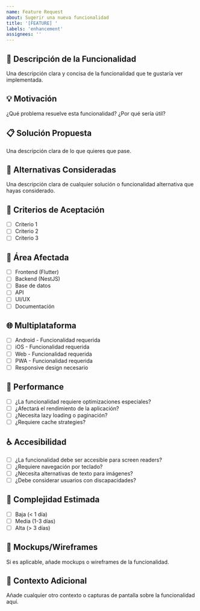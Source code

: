 ```yaml
---
name: Feature Request
about: Sugerir una nueva funcionalidad
title: '[FEATURE] '
labels: 'enhancement'
assignees: ''
---
```


## 🚀 Descripción de la Funcionalidad
Una descripción clara y concisa de la funcionalidad que te gustaría ver implementada.

## 💡 Motivación
¿Qué problema resuelve esta funcionalidad? ¿Por qué sería útil?

## 📋 Solución Propuesta
Una descripción clara de lo que quieres que pase.

## 🔄 Alternativas Consideradas
Una descripción clara de cualquier solución o funcionalidad alternativa que hayas considerado.

## 🎯 Criterios de Aceptación
- [ ] Criterio 1
- [ ] Criterio 2
- [ ] Criterio 3

## 📱 Área Afectada
- [ ] Frontend (Flutter)
- [ ] Backend (NestJS)
- [ ] Base de datos
- [ ] API
- [ ] UI/UX
- [ ] Documentación

## 🌐 Multiplataforma
- [ ] Android - Funcionalidad requerida
- [ ] iOS - Funcionalidad requerida
- [ ] Web - Funcionalidad requerida
- [ ] PWA - Funcionalidad requerida
- [ ] Responsive design necesario

## 🚀 Performance
- [ ] ¿La funcionalidad requiere optimizaciones especiales?
- [ ] ¿Afectará el rendimiento de la aplicación?
- [ ] ¿Necesita lazy loading o paginación?
- [ ] ¿Requiere cache strategies?

## ♿ Accesibilidad
- [ ] ¿La funcionalidad debe ser accesible para screen readers?
- [ ] ¿Requiere navegación por teclado?
- [ ] ¿Necesita alternativas de texto para imágenes?
- [ ] ¿Debe considerar usuarios con discapacidades?

## 🔧 Complejidad Estimada
- [ ] Baja (< 1 día)
- [ ] Media (1-3 días)
- [ ] Alta (> 3 días)

## 📸 Mockups/Wireframes
Si es aplicable, añade mockups o wireframes de la funcionalidad.

## 🔗 Contexto Adicional
Añade cualquier otro contexto o capturas de pantalla sobre la funcionalidad aquí.
